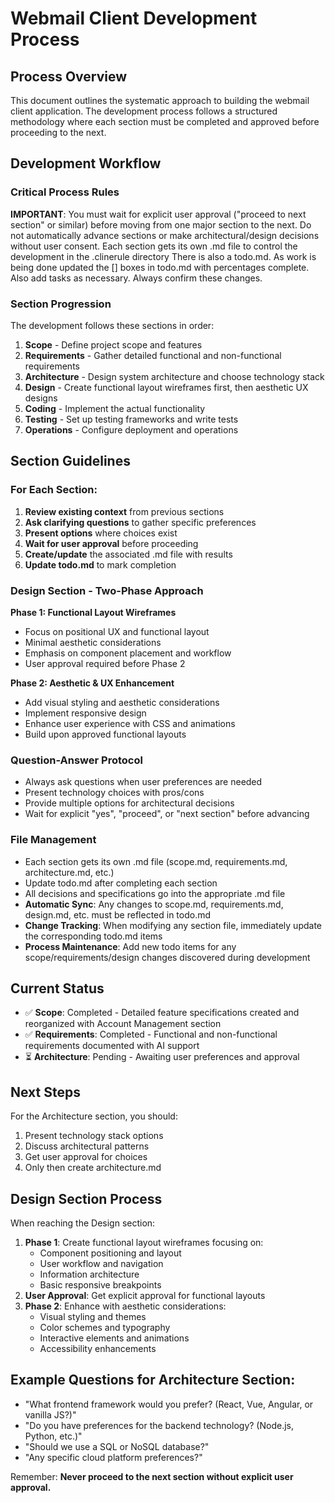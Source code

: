 # Webmail Client Development Process

## Process Overview
This document outlines the systematic approach to building the webmail client application. The development process follows a structured methodology where each section must be completed and approved before proceeding to the next.

## Development Workflow

### Critical Process Rules
**IMPORTANT**: You must wait for explicit user approval ("proceed to next section" or similar) before moving from one major section to the next. Do not automatically advance sections or make architectural/design decisions without user consent.
Each section gets its own .md file to control the development in the .clinerule directory
There is also a todo.md. As work is being done updated the [] boxes in todo.md with percentages complete. Also add tasks as necessary. Always confirm these changes.

### Section Progression
The development follows these sections in order:
1. **Scope** - Define project scope and features
2. **Requirements** - Gather detailed functional and non-functional requirements
3. **Architecture** - Design system architecture and choose technology stack
4. **Design** - Create functional layout wireframes first, then aesthetic UX designs
5. **Coding** - Implement the actual functionality
6. **Testing** - Set up testing frameworks and write tests
7. **Operations** - Configure deployment and operations

## Section Guidelines

### For Each Section:
1. **Review existing context** from previous sections
2. **Ask clarifying questions** to gather specific preferences
3. **Present options** where choices exist
4. **Wait for user approval** before proceeding
5. **Create/update** the associated .md file with results
6. **Update todo.md** to mark completion

### Design Section - Two-Phase Approach
**Phase 1: Functional Layout Wireframes**
- Focus on positional UX and functional layout
- Minimal aesthetic considerations
- Emphasis on component placement and workflow
- User approval required before Phase 2

**Phase 2: Aesthetic & UX Enhancement**
- Add visual styling and aesthetic considerations
- Implement responsive design
- Enhance user experience with CSS and animations
- Build upon approved functional layouts

### Question-Answer Protocol
- Always ask questions when user preferences are needed
- Present technology choices with pros/cons
- Provide multiple options for architectural decisions
- Wait for explicit "yes", "proceed", or "next section" before advancing

### File Management
- Each section gets its own .md file (scope.md, requirements.md, architecture.md, etc.)
- Update todo.md after completing each section
- All decisions and specifications go into the appropriate .md file
- **Automatic Sync**: Any changes to scope.md, requirements.md, design.md, etc. must be reflected in todo.md
- **Change Tracking**: When modifying any section file, immediately update the corresponding todo.md items
- **Process Maintenance**: Add new todo items for any scope/requirements/design changes discovered during development

## Current Status
- ✅ **Scope**: Completed - Detailed feature specifications created and reorganized with Account Management section
- ✅ **Requirements**: Completed - Functional and non-functional requirements documented with AI support
- ⏳ **Architecture**: Pending - Awaiting user preferences and approval

## Next Steps
For the Architecture section, you should:
1. Present technology stack options
2. Discuss architectural patterns
3. Get user approval for choices
4. Only then create architecture.md

## Design Section Process
When reaching the Design section:
1. **Phase 1**: Create functional layout wireframes focusing on:
   - Component positioning and layout
   - User workflow and navigation
   - Information architecture
   - Basic responsive breakpoints
2. **User Approval**: Get explicit approval for functional layouts
3. **Phase 2**: Enhance with aesthetic considerations:
   - Visual styling and themes
   - Color schemes and typography
   - Interactive elements and animations
   - Accessibility enhancements

## Example Questions for Architecture Section:
- "What frontend framework would you prefer? (React, Vue, Angular, or vanilla JS?)"
- "Do you have preferences for the backend technology? (Node.js, Python, etc.)"
- "Should we use a SQL or NoSQL database?"
- "Any specific cloud platform preferences?"

Remember: **Never proceed to the next section without explicit user approval.**
